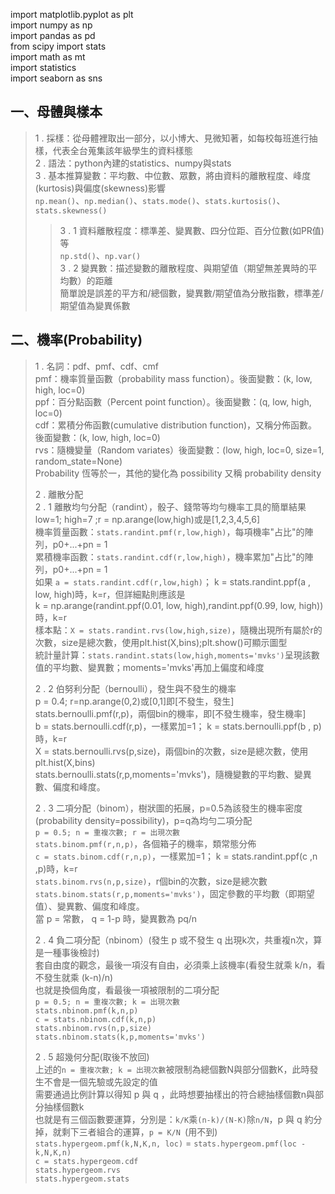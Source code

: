 import matplotlib.pyplot as plt<br>
import numpy as np<br>
import pandas as pd<br>
from scipy import stats<br>
import math as mt<br>
import statistics<br>
import seaborn as sns<br>

## 一、母體與樣本
> 1 . 採樣：從母體裡取出一部分，以小博大、見微知著，如每校每班進行抽樣，代表全台蒐集該年級學生的資料樣態<br>
> 2 . 語法：python內建的statistics、numpy與stats<br>
> 3 . 基本推算變數：平均數、中位數、眾數，將由資料的離散程度、峰度(kurtosis)與偏度(skewness)影響<br>
> `np.mean()`、`np.median()`、`stats.mode()`、`stats.kurtosis()`、`stats.skewness()`<br>
>> 3 . 1 資料離散程度：標準差、變異數、四分位距、百分位數(如PR值)等<br>
>> `np.std()`、`np.var()`<br>
>> 3 . 2 變異數：描述變數的離散程度、與期望值（期望無差異時的平均數）的距離<br>
>> 簡單說是誤差的平方和/總個數，變異數/期望值為分散指數，標準差/期望值為變異係數<br>

## 二、機率(Probability)
> 1 . 名詞：pdf、pmf、cdf、cmf<br>
> pmf：機率質量函數（probability mass function）。後面變數：(k, low, high, loc=0)<br>
> ppf：百分點函數（Percent point function）。後面變數：(q, low, high, loc=0)<br>
> cdf：累積分佈函數(cumulative distribution function)，又稱分佈函數。後面變數：(k, low, high, loc=0)<br>
> rvs：隨機變量（Random variates）後面變數：(low, high, loc=0, size=1, random_state=None)<br>
> Probability 恆等於一，其他的變化為 possibility 又稱 probability density
> 
> 2 . 離散分配<br>
> 2 . 1 離散均勻分配（randint），骰子、錢幣等均勻機率工具的簡單結果<br>
> low=1; high=7 ;r = np.arange(low,high)或是[1,2,3,4,5,6]<br>
> 機率質量函數：`stats.randint.pmf(r,low,high)`，每項機率"占比"的陣列，p0+...+pn = 1<br>
> 累積機率函數：`stats.randint.cdf(r,low,high)`，機率累加"占比"的陣列，p0+...+pn = 1<br>
> 如果 `a = stats.randint.cdf(r,low,high)`； k = stats.randint.ppf(a , low, high)時，k=r，但詳細點則應該是<br>
> k = np.arange(randint.ppf(0.01, low, high),randint.ppf(0.99, low, high))時，k=r<br>
> 樣本點：`X = stats.randint.rvs(low,high,size)`，隨機出現所有屬於r的次數，size是總次數，使用plt.hist(X,bins);plt.show()可顯示圖型 <br>
> 統計量計算：`stats.randint.stats(low,high,moments='mvks')`呈現該數值的平均數、變異數；moments='mvks'再加上偏度和峰度<br>
> 
> 2 . 2 伯努利分配（bernoulli），發生與不發生的機率<br>
> p = 0.4; r=np.arange(0,2)或[0,1]即[不發生，發生]<br>
> stats.bernoulli.pmf(r,p)，兩個bin的機率，即[不發生機率，發生機率]<br>
> b = stats.bernoulli.cdf(r,p)，一樣累加=1； k = stats.bernoulli.ppf(b , p)時，k=r<br>
> X = stats.bernoulli.rvs(p,size)，兩個bin的次數，size是總次數，使用plt.hist(X,bins)<br>
> stats.bernoulli.stats(r,p,moments='mvks')，隨機變數的平均數、變異數、偏度和峰度。<br>
> 
> 2 . 3 二項分配（binom），樹狀圖的拓展，p=0.5為該發生的機率密度(probability density=possibility)，p=q為均勻二項分配<br>
> `p = 0.5; n = 重複次數; r = 出現次數`<br>
> `stats.binom.pmf(r,n,p)`，各個箱子的機率，類常態分佈<br>
> `c = stats.binom.cdf(r,n,p)`，一樣累加=1； k = stats.randint.ppf(c ,n ,p)時，k=r<br>
> `stats.binom.rvs(n,p,size)`，r個bin的次數，size是總次數<br>
> `stats.binom.stats(r,p,moments='mvks')`，固定參數的平均數（即期望值）、變異數、偏度和峰度。<br>
> 當 p = 常數， q = 1-p 時，變異數為 pq/n<br>
> 
> 2 . 4 負二項分配（nbinom）(發生 p 或不發生 q 出現k次，共重複n次，算是一種事後檢討)<br>
> 套自由度的觀念，最後一項沒有自由，必須乘上該機率(看發生就乘 k/n，看不發生就乘 (k-n)/n)<br>
> 也就是換個角度，看最後一項被限制的二項分配<br>
> `p = 0.5; n = 重複次數; k = 出現次數`<br>
> `stats.nbinom.pmf(k,n,p)`<br>
> `c = stats.nbinom.cdf(k,n,p)`<br>
> `stats.nbinom.rvs(n,p,size)`<br>
> `stats.nbinom.stats(k,p,moments='mvks')`<br>
> 
> 2 . 5 超幾何分配(取後不放回)<br>
> 上述的`n = 重複次數; k = 出現次數`被限制為總個數N與部分個數K，此時發生不會是一個先驗或先設定的值<br>
> 需要通過比例計算以得知 p 與 q ，此時想要抽樣出的符合總抽樣個數n與部分抽樣個數k<br>
> 也就是有三個函數要運算，分別是：`k/K`乘`(n-k)/(N-K)`除`n/N`，p 與 q 約分掉，就剩下三者組合的運算，`p = K/N `(用不到)<br>
> `stats.hypergeom.pmf(k,N,K,n, loc)` = `stats.hypergeom.pmf(loc - k,N,K,n)`<br>
> `c = stats.hypergeom.cdf`<br>
> `stats.hypergeom.rvs`<br>
> `stats.hypergeom.stats`<br>
